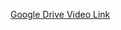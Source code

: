 [Google Drive Video Link](https://drive.google.com/file/d/1FDJvoWkBNQGWjxUIUsAwluVnCMlByGx3/view?usp=drive_link)

